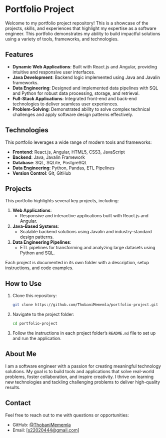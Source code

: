 # Portfolio Project

Welcome to my portfolio project repository! This is a showcase of the projects, skills, and experiences that highlight my expertise as a software engineer. This portfolio demonstrates my ability to build impactful solutions using a variety of tools, frameworks, and technologies.

## Features
- **Dynamic Web Applications**: Built with React.js and Angular, providing intuitive and responsive user interfaces.
- **Java Development**: Backend logic implemented using Java and Javalin frameworks.
- **Data Engineering**: Designed and implemented data pipelines with SQL and Python for robust data processing, storage, and retrieval.
- **Full-Stack Applications**: Integrated front-end and back-end technologies to deliver seamless user experiences.
- **Problem-Solving**: Demonstrated ability to solve complex technical challenges and apply software design patterns effectively.

## Technologies
This portfolio leverages a wide range of modern tools and frameworks:
- **Frontend**: React.js, Angular, HTML5, CSS3, JavaScript
- **Backend**: Java, Javalin Framework
- **Database**: SQL, SQLite, PostgreSQL
- **Data Engineering**: Python, Pandas, ETL Pipelines
- **Version Control**: Git, GitHub

## Projects
This portfolio highlights several key projects, including:
1. **Web Applications**:
   - Responsive and interactive applications built with React.js and Angular.
2. **Java-Based Systems**:
   - Scalable backend solutions using Javalin and industry-standard design patterns.
3. **Data Engineering Pipelines**:
   - ETL pipelines for transforming and analyzing large datasets using Python and SQL.

Each project is documented in its own folder with a description, setup instructions, and code examples.

## How to Use
1. Clone this repository:
   ```bash
   git clone https://github.com/ThobaniMememla/portfolio-project.git
   ```
2. Navigate to the project folder:
   ```bash
   cd portfolio-project
   ```
3. Follow the instructions in each project folder’s `README.md` file to set up and run the application.

## About Me
I am a software engineer with a passion for creating meaningful technology solutions. My goal is to build tools and applications that solve real-world problems, foster collaboration, and inspire creativity. I thrive on learning new technologies and tackling challenging problems to deliver high-quality results.

## Contact
Feel free to reach out to me with questions or opportunities:
- GitHub: [@ThobaniMememla](https://github.com/ThobaniMememla)
- Email: [s22020444@gmail.com]

